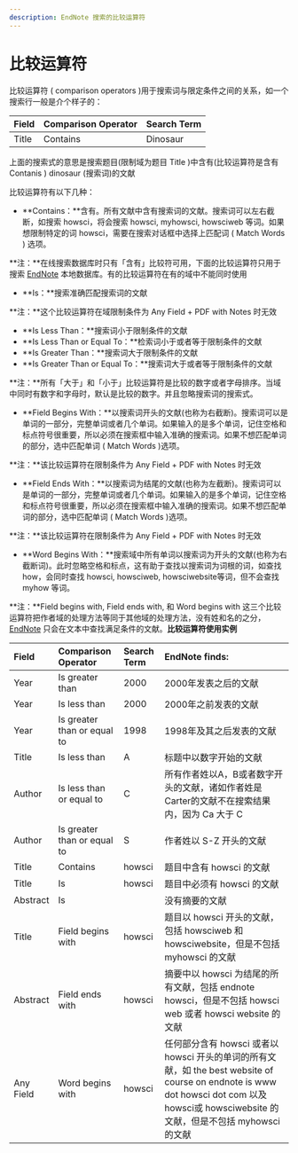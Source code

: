 ```yaml
---
description: EndNote 搜索的比较运算符
---
```


# 比较运算符

比较运算符 \( comparison operators \)用于搜索词与限定条件之间的关系，如一个搜索行一般是介个样子的：

| **Field** | **Comparison Operator** | **Search Term** |
| :--- | :--- | :--- |
| Title | Contains | Dinosaur |

上面的搜索式的意思是搜索题目\(限制域为题目 Title \)中含有\(比较运算符是含有 Contanis \) dinosaur \(搜索词\)的文献

比较运算符有以下几种：

* **Contains：**含有。所有文献中含有搜索词的文献。搜索词可以左右截断，如搜索 howsci，将会搜索 howsci, myhowsci, howsciweb 等词。如果想限制特定的词 howsci，需要在搜索对话框中选择上匹配词 \( Match Words \) 选项。

**注：**在线搜索数据库时只有「含有」比较符可用，下面的比较运算符只用于搜索 [EndNote](http://www.howsci.com/tag/endnote/) 本地数据库。有的比较运算符在有的域中不能同时使用

* **Is：**搜索准确匹配搜索词的文献

**注：**这个比较运算符在域限制条件为 Any Field + PDF with Notes 时无效

* **Is Less Than：**搜索词小于限制条件的文献
* **Is Less Than or Equal To：**检索词小于或者等于限制条件的文献
* **Is Greater Than：**搜索词大于限制条件的文献
* **Is Greater Than or Equal To：**搜索词大于或者等于限制条件的文献

**注：**所有「大于」和「小于」比较运算符是比较的数字或者字母排序。当域中同时有数字和字母时，默认是比较的数字。并且忽略搜索词的搜索式。

* **Field Begins With：**以搜索词开头的文献\(也称为右截断\)。搜索词可以是单词的一部分，完整单词或者几个单词。如果输入的是多个单词，记住空格和标点符号很重要，所以必须在搜索框中输入准确的搜索词。如果不想匹配单词的部分，选中匹配单词 \( Match Words \)选项。

**注：**该比较运算符在限制条件为 Any Field + PDF with Notes 时无效

* **Field Ends With：**以搜索词为结尾的文献\(也称为左截断\)。搜索词可以是单词的一部分，完整单词或者几个单词。如果输入的是多个单词，记住空格和标点符号很重要，所以必须在搜索框中输入准确的搜索词。如果不想匹配单词的部分，选中匹配单词 \( Match Words \)选项。

**注：**该比较运算符在限制条件为 Any Field + PDF with Notes 时无效

* **Word Begins With：**搜索域中所有单词以搜索词为开头的文献\(也称为右截断词\)。此时忽略空格和标点，这有助于查找以搜索词为词根的词，如查找 how，会同时查找 howsci, howsciweb, howsciwebsite等词，但不会查找 myhow 等词。

**注：**Field begins with, Field ends with, 和 Word begins with 这三个比较运算符把作者域的处理方法等同于其他域的处理方法，没有姓和名的之分，[EndNote](http://www.howsci.com/tag/endnote/) 只会在文本中查找满足条件的文献。**比较运算符使用实例**

| **Field** | Comparison Operator | Search Term | EndNote finds: |
| :--- | :--- | :--- | :--- |
| Year | Is greater than | 2000 | 2000年发表之后的文献 |
| Year | Is less than | 2000 | 2000年之前发表的文献 |
| Year | Is greater than or equal to | 1998 | 1998年及其之后发表的文献 |
| Title | Is less than | A | 标题中以数字开始的文献 |
| Author | Is less than or equal to | C | 所有作者姓以A，B或者数字开头的文献，诸如作者姓是 Carter的文献不在搜索结果内，因为 Ca 大于 C |
| Author | Is greater than or equal to | S | 作者姓以 S-Z 开头的文献 |
| Title | Contains | howsci | 题目中含有 howsci 的文献 |
| Title | Is | howsci | 题目中必须有 howsci 的文献 |
| Abstract | Is |  | 没有摘要的文献 |
| Title | Field begins with | howsci | 题目以 howsci 开头的文献，包括 howsciweb 和 howsciwebsite，但是不包括 myhowsci 的文献 |
| Abstract | Field ends with | howsci | 摘要中以 howsci 为结尾的所有文献，包括 endnote howsci，但是不包括 howsci web 或者 howsci website 的文献 |
| Any Field | Word begins with | howsci | 任何部分含有 howsci 或者以 howsci 开头的单词的所有文献，如 the best website of course on endnote is www dot howsci dot com 以及 howsci或 howsciwebsite 的文献，但是不包括 myhowsci 的文献 |

